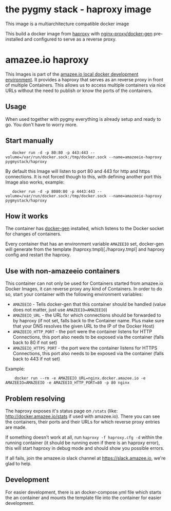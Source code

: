 # the pygmy stack - haproxy image

This image is a multiarchitecture compatible docker image

This build a docker image from [haproxy](https://github.com/haproxy/haproxy/) with [nginx-proxy/docker-gen](https://github.com/nginx-proxy/docker-gen) pre-installed and configured to serve as a reverse proxy.

# amazee.io haproxy

This Images is part of the [amazee.io local docker development environment](https://docs.amazee.io/local_docker_development/local_docker_development.html). It provides a haproxy that serves as an reverse proxy in front of multiple Containers. This allows us to access multiple containers via nice URLs without the need to publish or know the ports of the containers.

## Usage

When used together with pygmy everything is already setup and ready to go. You don't have to worry more.

## Start manually

       docker run -d -p 80:80 -p 443:443 --volume=/var/run/docker.sock:/tmp/docker.sock --name=amazeeio-haproxy pygmystack/haproxy

By default this Image will listen to port 80 and 443 for http and https connections. It is not forced though to this, with defining another port this Image also works, example:

       docker run -d -p 8080:80 -p 4443:443 --volume=/var/run/docker.sock:/tmp/docker.sock --name=amazeeio-haproxy pygmystack/haproxy

## How it works

The container has [docker-gen](https://github.com/jwilder/docker-gen) installed, which listens to the Docker socket for changes of containers.

Every container that has an environment variable `AMAZEEIO` set, docker-gen will generate from the template (haproxy.tmpl)[./haproxy.tmpl] and haproxy config and restart the haproxy.

## Use with non-amazeeio containers

This container can not only be used for Containers started from amazee.io Docker Images, it can reverse proxy any kind of Containers. In order to do so, start your container with the following environment variables:

- `AMAZEEIO` - Tells docker-gen that this container should be handled (value does not matter, just use `AMAZEEIO=AMAZEEIO`)
- `AMAZEEIO_URL` - the URL for which connections should be forwarded to by haproxy (if not set, falls back to the Container name. Plus make sure that your DNS resolves the given URL to the IP of the Docker Host)
- `AMAZEEIO_HTTP_PORT` - the port were the container listens for HTTP Connections, this port also needs to be exposed via the container (falls back to 80 if not set)
- `AMAZEEIO_HTTPS_PORT` - the port were the container listens for HTTPS Connections, this port also needs to be exposed via the container (falls back to 443 if not set)

Example:

        docker run --rm -e AMAZEEIO_URL=nginx.docker.amazee.io -e AMAZEEIO=AMAZEEIO -e AMAZEEIO_HTTP_PORT=80 -p 80 nginx

## Problem resolving

The haproxy exposes it's status page on `/stats` (like: http://docker.amazee.io/stats if used with amazee.io). There you can see the containers, their ports and their URLs for which reverse proxy entries are made.

If something doesn't work at all, run `haproxy -f haproxy.cfg -d` within the running container (it should be running even if there is an haproxy error), this will start haproxy in debug mode and should show you possible errors.

If all fails, join the amazee.io slack channel at https://slack.amazee.io, we're glad to help.

## Development

For easier development, there is an docker-compose.yml file which starts the an container and mounts the template file into the container for easier development.
